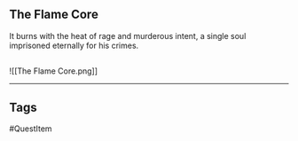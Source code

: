 ## The Flame Core
It burns with the heat of rage and murderous intent,
a single soul imprisoned eternally for his crimes.
## 
![[The Flame Core.png]]

---
## Tags
#QuestItem
